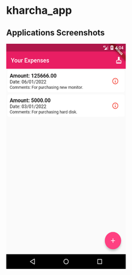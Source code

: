 # kharcha_app

## Applications Screenshots

<img src="https://github.com/ChitranjanKumar78/kharcha_app/blob/master/assets/Screenshot_1641551696.png" height="600" width="320">
